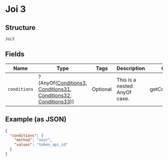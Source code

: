 
# Joi 3

## Structure

`Joi3`

## Fields

| Name | Type | Tags | Description | Getter | Setter |
|  --- | --- | --- | --- | --- | --- |
| `conditions` | ?(AnyOf([Conditions3](../../doc/models/conditions-3.md), [Conditions31](../../doc/models/conditions-31.md), [Conditions32](../../doc/models/conditions-32.md), [Conditions33](../../doc/models/conditions-33.md))) | Optional | This is a nested AnyOf case. | getConditions(): | setConditions( conditions): void |

## Example (as JSON)

```json
{
  "conditions": {
    "method": "oxor",
    "values": "token_api_id"
  }
}
```

